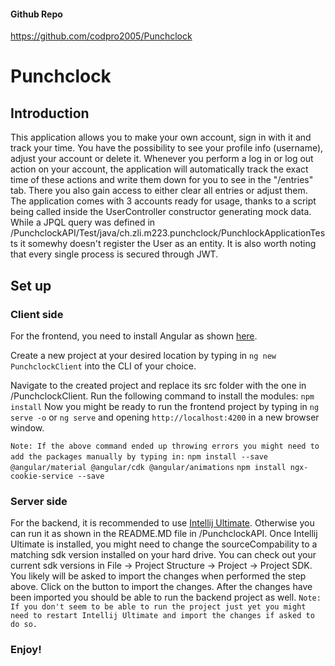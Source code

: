 #### Github Repo
https://github.com/codpro2005/Punchclock
# Punchclock
## Introduction

This application allows you to make your own account, sign in with it and track your time. You have the possibility to see your profile info (username), adjust your account or delete it.
Whenever you perform a log in or log out action on your account, the application will automatically track the exact time of these actions and write them down for you to see in the "/entries" tab.
There you also gain access to either clear all entries or adjust them.
The application comes with 3 accounts ready for usage, thanks to a script being called inside the UserController constructor generating mock data.
While a JPQL query was defined in /PunchclockAPI/Test/java/ch.zli.m223.punchclock/PunchlockApplicationTests it somewhy doesn't register the User as an entity.
It is also worth noting that every single process is secured through JWT.

## Set up
### Client side
For the frontend, you need to install Angular as shown [here](https://angular.io/guide/setup-local).

Create a new project at your desired location by typing in `ng new PunchclockClient` into the CLI of your choice.

Navigate to the created project and replace its src folder with the one in /PunchclockClient.
Run the following command to install the modules:
`npm install`
Now you might be ready to run the frontend project by typing in `ng serve -o` or `ng serve` and opening `http://localhost:4200` in a new browser window.

`Note: If the above command ended up throwing errors you might need to add the packages manually by typing in:`
`npm install --save @angular/material @angular/cdk @angular/animations`
`npm install ngx-cookie-service --save`

### Server side
For the backend, it is recommended to use [Intellij Ultimate](https://www.jetbrains.com/idea/download/#section=windows). Otherwise you can run it as shown in the README.MD file in /PunchclockAPI.
Once Intellij Ultimate is installed, you might need to change the sourceCompability to a matching sdk version installed on your hard drive. You can check out your current sdk versions in File -> Project Structure -> Project -> Project SDK.
You likely will be asked to import the changes when performed the step above. Click on the button to import the changes.
After the changes have been imported you should be able to run the backend project as well.
`Note: If you don't seem to be able to run the project just yet you might need to restart Intellij Ultimate and import the changes if asked to do so.`

### Enjoy!